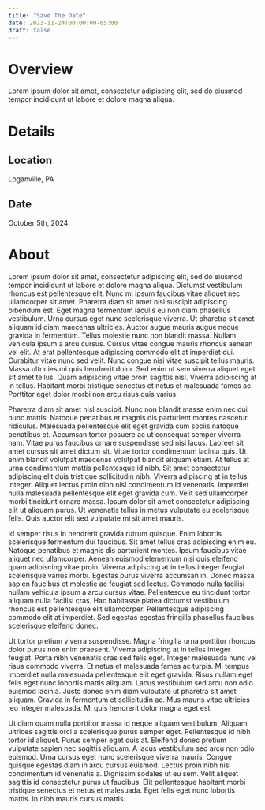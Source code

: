 ```yaml
---
title: "Save The Date"
date: 2023-11-24T00:00:00-05:00
draft: false
---
```


# Overview
Lorem ipsum dolor sit amet, consectetur adipiscing elit, sed do eiusmod tempor incididunt ut labore et dolore magna aliqua.

# Details
## Location
Loganville, PA

## Date
October 5th, 2024

# About
Lorem ipsum dolor sit amet, consectetur adipiscing elit, sed do eiusmod tempor incididunt ut labore et dolore magna aliqua. Dictumst vestibulum rhoncus est pellentesque elit. Nunc mi ipsum faucibus vitae aliquet nec ullamcorper sit amet. Pharetra diam sit amet nisl suscipit adipiscing bibendum est. Eget magna fermentum iaculis eu non diam phasellus vestibulum. Urna cursus eget nunc scelerisque viverra. Ut pharetra sit amet aliquam id diam maecenas ultricies. Auctor augue mauris augue neque gravida in fermentum. Tellus molestie nunc non blandit massa. Nullam vehicula ipsum a arcu cursus. Cursus vitae congue mauris rhoncus aenean vel elit. At erat pellentesque adipiscing commodo elit at imperdiet dui. Curabitur vitae nunc sed velit. Nunc congue nisi vitae suscipit tellus mauris. Massa ultricies mi quis hendrerit dolor. Sed enim ut sem viverra aliquet eget sit amet tellus. Quam adipiscing vitae proin sagittis nisl. Viverra adipiscing at in tellus. Habitant morbi tristique senectus et netus et malesuada fames ac. Porttitor eget dolor morbi non arcu risus quis varius.

Pharetra diam sit amet nisl suscipit. Nunc non blandit massa enim nec dui nunc mattis. Natoque penatibus et magnis dis parturient montes nascetur ridiculus. Malesuada pellentesque elit eget gravida cum sociis natoque penatibus et. Accumsan tortor posuere ac ut consequat semper viverra nam. Vitae purus faucibus ornare suspendisse sed nisi lacus. Laoreet sit amet cursus sit amet dictum sit. Vitae tortor condimentum lacinia quis. Ut enim blandit volutpat maecenas volutpat blandit aliquam etiam. At tellus at urna condimentum mattis pellentesque id nibh. Sit amet consectetur adipiscing elit duis tristique sollicitudin nibh. Viverra adipiscing at in tellus integer. Aliquet lectus proin nibh nisl condimentum id venenatis. Imperdiet nulla malesuada pellentesque elit eget gravida cum. Velit sed ullamcorper morbi tincidunt ornare massa. Ipsum dolor sit amet consectetur adipiscing elit ut aliquam purus. Ut venenatis tellus in metus vulputate eu scelerisque felis. Quis auctor elit sed vulputate mi sit amet mauris.

Id semper risus in hendrerit gravida rutrum quisque. Enim lobortis scelerisque fermentum dui faucibus. Sit amet tellus cras adipiscing enim eu. Natoque penatibus et magnis dis parturient montes. Ipsum faucibus vitae aliquet nec ullamcorper. Aenean euismod elementum nisi quis eleifend quam adipiscing vitae proin. Viverra adipiscing at in tellus integer feugiat scelerisque varius morbi. Egestas purus viverra accumsan in. Donec massa sapien faucibus et molestie ac feugiat sed lectus. Commodo nulla facilisi nullam vehicula ipsum a arcu cursus vitae. Pellentesque eu tincidunt tortor aliquam nulla facilisi cras. Hac habitasse platea dictumst vestibulum rhoncus est pellentesque elit ullamcorper. Pellentesque adipiscing commodo elit at imperdiet. Sed egestas egestas fringilla phasellus faucibus scelerisque eleifend donec.

Ut tortor pretium viverra suspendisse. Magna fringilla urna porttitor rhoncus dolor purus non enim praesent. Viverra adipiscing at in tellus integer feugiat. Porta nibh venenatis cras sed felis eget. Integer malesuada nunc vel risus commodo viverra. Et netus et malesuada fames ac turpis. Mi tempus imperdiet nulla malesuada pellentesque elit eget gravida. Risus nullam eget felis eget nunc lobortis mattis aliquam. Lacus vestibulum sed arcu non odio euismod lacinia. Justo donec enim diam vulputate ut pharetra sit amet aliquam. Gravida in fermentum et sollicitudin ac. Mus mauris vitae ultricies leo integer malesuada. Mi quis hendrerit dolor magna eget est.

Ut diam quam nulla porttitor massa id neque aliquam vestibulum. Aliquam ultrices sagittis orci a scelerisque purus semper eget. Pellentesque id nibh tortor id aliquet. Purus semper eget duis at. Eleifend donec pretium vulputate sapien nec sagittis aliquam. A lacus vestibulum sed arcu non odio euismod. Urna cursus eget nunc scelerisque viverra mauris. Congue quisque egestas diam in arcu cursus euismod. Lectus proin nibh nisl condimentum id venenatis a. Dignissim sodales ut eu sem. Velit aliquet sagittis id consectetur purus ut faucibus. Elit pellentesque habitant morbi tristique senectus et netus et malesuada. Eget felis eget nunc lobortis mattis. In nibh mauris cursus mattis.